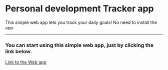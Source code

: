 # Personal development Tracker app
This simple web app lets you track your daily goals! No need to install the app.

---

### You can start using this simple web app, just by clicking the link below.
[Link to the Web app](https://bkcodes22.github.io/Personal_dev_app)
